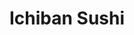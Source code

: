 ---
layout: place
title: "Ichiban Sushi"
permalink: /new-jersey/plainsboro-township/ichiban-sushi.html
stateAbbr: NJ
stateName: New Jersey
cityName: Plainsboro Township
seo:
  name: "Ichiban Sushi"
  type: Restaurant
  links: null
description: "Looking for sushi in Plainsboro Township, New Jersey? Check out Ichiban Sushi for a delightful Japanese dining experience. Enjoy a variety of sushi and other..."
place_id: ChIJKRaHoObdw4kRU9yXWogivlU
photos:
  - name: >-
      places/ChIJKRaHoObdw4kRU9yXWogivlU/photos/AeeoHcIDEGQ489GXREvM_bchhgZML1JpcchZcQD684x2DFbXgLirn9GRV0vogIh4x6AtOuSphVSDR8FS2HxT5mCFQDWg6HEA0ZrMCcu7gZFGJlPTQ2BX9NFKUYIXcs2_Fhc1wDu605wY0WtN36EJRnB3nu31DLeTGf6YzUxU9Bk6DAHjBYabXwNAnixhL4zpOo48GYsaL186yAxoKsvXadH7txf-4ZiHzUOxPivynNNTuZ0YC-Na53tIN8izt03m3-SNKpe2NiPItVb7wsOvNkRMQjdshRqMqLmb8Qi7WJwTHfWxDTh-CUwZXYYfUvjCfj8Q4sQo3lClfDS6F7lX0GHJgd4OJXNmlWrG7tnt7zCbow8XqWjFsRVomwr9i9Ft5S8UfmbRV1UVPh_MTDVXysFrAcLm5gg_1if3dDAEOQ40m6M6_-0
    widthPx: 4032
    heightPx: 3024
    authorAttributions:
      - displayName: Peng Hsu
        uri: https://maps.google.com/maps/contrib/100604826165616183825
        photoUri: >-
          https://lh3.googleusercontent.com/a-/ALV-UjV3bn-hBCqKob3_4afaN0M1M7tiCafjkQvXi6afaUlSHyqb-V1aPw=s100-p-k-no-mo
    flagContentUri: >-
      https://www.google.com/local/imagery/report/?cb_client=maps_api_places.places_api&image_key=!1e10!2sCIHM0ogKEICAgIDkpvusvwE&hl=en-US
    googleMapsUri: >-
      https://www.google.com/maps/place//data=!3m4!1e2!3m2!1sCIHM0ogKEICAgIDkpvusvwE!2e10!4m2!3m1!1s0x89c3dde6a0871629:0x55be22885a97dc53
  - name: >-
      places/ChIJKRaHoObdw4kRU9yXWogivlU/photos/AeeoHcJdgymH6rF-EtJS6Z53fvjhH6uR-osn7_wOP45iVcr1BCTAipAdP0iTyPAc6n1QycxYQIszJ-jfCChn8edvOTL3zxwuGmbLnZpoJs3HwRWZPsv4fJEzJYV9YSbQRvV-zKzrl21IZAQsjVYiHzXgiED8bmcTSbF-R2f_TUbfQ3-Lv36FvJyeWNGFgmw_r34XO5TPXRMyHGmYd4OCa-2Fmq5a7rurPord0QXSmfPd5Lnvgx3zl8SbEXhcteXub3ljqaOekhQKcRSMPJR6gzo8XJPEL77lBKjaFGpZIFlslH7o4Q
    widthPx: 1080
    heightPx: 608
    authorAttributions:
      - displayName: Ichiban Sushi
        uri: https://maps.google.com/maps/contrib/103229729646717310667
        photoUri: >-
          https://lh3.googleusercontent.com/a-/ALV-UjXnWI2QFpJlAiEVfH80xJhYMe4JaVI_W8bMyxsmVA9SFqKAWwc=s100-p-k-no-mo
    flagContentUri: >-
      https://www.google.com/local/imagery/report/?cb_client=maps_api_places.places_api&image_key=!1e10!2sAF1QipPgPGe-zXsxJQlNwrK1TSeoBMTIf41Aiv9yY5p3&hl=en-US
    googleMapsUri: >-
      https://www.google.com/maps/place//data=!3m4!1e2!3m2!1sAF1QipPgPGe-zXsxJQlNwrK1TSeoBMTIf41Aiv9yY5p3!2e10!4m2!3m1!1s0x89c3dde6a0871629:0x55be22885a97dc53
  - name: >-
      places/ChIJKRaHoObdw4kRU9yXWogivlU/photos/AeeoHcJSLUDeNt2rOb26LvsR9FruKB1-YbCKoa8RYYhMCb58YS90Ow6pYXkkFZRvS0H_FfuYizXm9A2vcgD2J--73O8uRSs13f1wutU5-UmGQLF9oNq6rDsNHY3KFPsfBeJWBLvJsMN7wJx8yxgM2Swnc-hVvONKkTS4fFTWJR_8FqPqFmjg10GASmuOX_2_3-wReUuxge5bKJN_xrTOGeuBR41eT8NlwmPtVpXhygOBFf7wndmR3_UeTGzNs9sNoEiVDvbpwFgEOD3X4_wJoHmbXiJljz1RSfF9wHKbtVBzM1Wx6QBM77-W_HOQ9vj9oGzJUcZhLirIAawFDnX23BofOBIt3r_kDKjn9AXk8CZiuRtMQPqasklXr3zQSR9DW_CXl7n7IXkD7fig3nRUwYB6dTwtKj8kqldXePEgJu022W2TVpnt
    widthPx: 3024
    heightPx: 4032
    authorAttributions:
      - displayName: Xander Him
        uri: https://maps.google.com/maps/contrib/114778918705806399036
        photoUri: >-
          https://lh3.googleusercontent.com/a-/ALV-UjXlzRjYQjmWTikqxQ6KGOFy5pwZ9zkQ5x4R18a-Rg-d6fRJW5_4tg=s100-p-k-no-mo
    flagContentUri: >-
      https://www.google.com/local/imagery/report/?cb_client=maps_api_places.places_api&image_key=!1e10!2sCIHM0ogKEICAgICZ-PzlugE&hl=en-US
    googleMapsUri: >-
      https://www.google.com/maps/place//data=!3m4!1e2!3m2!1sCIHM0ogKEICAgICZ-PzlugE!2e10!4m2!3m1!1s0x89c3dde6a0871629:0x55be22885a97dc53
  - name: >-
      places/ChIJKRaHoObdw4kRU9yXWogivlU/photos/AeeoHcJ9z1si47JkCSqZExHd5qSkC5Y_LtFc9Shled0ykN2yU4t_AxP4FMD2j4LwtlfeABBkiyFaDcTTrMBhQP6BiJdTQfcBU0DTKhxRE5HfbsO-UkRqttQjvksOEudr013WB8LYb-zXj8Ay6D5bfSiYjMfGHkPlj5JhIuZ9-YNt1pUC64M2Xa9k-fcJZnGU7I_o6P6ZSzAZmtI6glOWD_P6GICpHf_kLyeUC-PL6_TbpFnZc-LCbo4iiiEhJZpPWmgfM7ERO2uXQnS_I1_K61kKfVTcFXDNSqsCr00UjX8tLwPs2Q
    widthPx: 1024
    heightPx: 682
    authorAttributions:
      - displayName: Ichiban Sushi
        uri: https://maps.google.com/maps/contrib/103229729646717310667
        photoUri: >-
          https://lh3.googleusercontent.com/a-/ALV-UjXnWI2QFpJlAiEVfH80xJhYMe4JaVI_W8bMyxsmVA9SFqKAWwc=s100-p-k-no-mo
    flagContentUri: >-
      https://www.google.com/local/imagery/report/?cb_client=maps_api_places.places_api&image_key=!1e10!2sAF1QipNc1f3XpnQovoKU66GR-pJN7g9dcKyY3tW6O7XH&hl=en-US
    googleMapsUri: >-
      https://www.google.com/maps/place//data=!3m4!1e2!3m2!1sAF1QipNc1f3XpnQovoKU66GR-pJN7g9dcKyY3tW6O7XH!2e10!4m2!3m1!1s0x89c3dde6a0871629:0x55be22885a97dc53
  - name: >-
      places/ChIJKRaHoObdw4kRU9yXWogivlU/photos/AeeoHcKIxeAQnam423pmkwXLrH-_1it31wyeatN8OlxNED_4vp_OVXk08iBD0ejhuFO0GNO0VkK55xL056ftBLnOXC31o1E0pLOHwNqqbYNEDrTrFftLvLaEBURvZkJ70yvxnjJRLi6a6bPEF_v3AwUwQXCjI26Hj9pimSjKLn_iKJ-sCj_qfN_tD-0p2K-nzU5qz4WONj-Oz7RDpkmxHXyRWU_L8IsNtlJWp9d2LAuZ8T4tXak_JjOpnwDRSauRnNWCcw1VX3OnN7vO6yWYunOLCb3HppKiyqAT30gp1FC1S8nBYWB0IVlHA1hz1D3twZe7jy1VyzQTdPVJbbOgYgZbhQi5om73FTcDV_Dn1-CkU-47W3XgscDnX3-2vSqgz_7LnqwZnV3YvfbXG-7-rtikj5R4uKRcT6VJ0oqGsFMwBK0
    widthPx: 4000
    heightPx: 3000
    authorAttributions:
      - displayName: Christopher Cerulli
        uri: https://maps.google.com/maps/contrib/118123394294417367724
        photoUri: >-
          https://lh3.googleusercontent.com/a-/ALV-UjUp0OLuWs6RXPgP2ol46xusb2Tv9hs2OoejFLI0rsLby5RcndKYzw=s100-p-k-no-mo
    flagContentUri: >-
      https://www.google.com/local/imagery/report/?cb_client=maps_api_places.places_api&image_key=!1e10!2sCIHM0ogKEICAgIDewNOJfw&hl=en-US
    googleMapsUri: >-
      https://www.google.com/maps/place//data=!3m4!1e2!3m2!1sCIHM0ogKEICAgIDewNOJfw!2e10!4m2!3m1!1s0x89c3dde6a0871629:0x55be22885a97dc53
  - name: >-
      places/ChIJKRaHoObdw4kRU9yXWogivlU/photos/AeeoHcLax62YPihVveCRtLavVoWLQbmj4Fks8xtVbQZ7gxZRZufZekUcQHSjIc6EShYLN_M8mJ7Cg6s9ynJ6jLJUeVtALJcKP2qINonWvqe_ivztkuI44UYI7Uj0vyzlFxU9NU_gZRInmeq0iYVkNdOuKg6aQR3kofY1dD6TNIRgNdswwqpzu91FAsr2ePjFMhFCnddO7f1UPZUO4krqje1ztOnsPsLLmvnGNsyUneJiG4gM_2e0GHtxuX6fUKFbokDKm1a72invr0x7dEorkVYSmQ4-t0Iurl2QKq0yeN-P72qy8YOCg_RErA_46atibH04FR2lcYTTpO2slh7AlD04m7l3bdBrP4W_L5XkxfhOEfbkfGFs2LPlH_hQyGSq4kzLANQa0zHE0wIgwE-Q3VszdueNv7s_xD1295zZQlBeR27hUN8t
    widthPx: 3024
    heightPx: 4032
    authorAttributions:
      - displayName: John Tang
        uri: https://maps.google.com/maps/contrib/104412119433219449221
        photoUri: >-
          https://lh3.googleusercontent.com/a-/ALV-UjXe22hB8NKdNzJThLee0fTvvRd3mKRV8mkZcU_u1WSE28qisug=s100-p-k-no-mo
    flagContentUri: >-
      https://www.google.com/local/imagery/report/?cb_client=maps_api_places.places_api&image_key=!1e10!2sCIHM0ogKEICAgIDz8frLkAE&hl=en-US
    googleMapsUri: >-
      https://www.google.com/maps/place//data=!3m4!1e2!3m2!1sCIHM0ogKEICAgIDz8frLkAE!2e10!4m2!3m1!1s0x89c3dde6a0871629:0x55be22885a97dc53
  - name: >-
      places/ChIJKRaHoObdw4kRU9yXWogivlU/photos/AeeoHcJjEECGKjxTIA3RcI_uLDXT5Us6smpYbTwIvgvT8xh-ZrHA4JsIzM2gda1E0rwejk19F8Y0nb0-24obkKEZ4-7u0E1U7UxgxCEeZ7G0GGTEkDJ4xb7lhiL8dHE4FFxcR32dK-Da33Ob9r-BkCE9P1UZ29DEjjmD0LjVqvSUD__xNe6L9SWjui3i_zsAwYc4qocraV-LEca18-YVjsvUS3f-5JKHY0tAk7ybHdpR1i2QvpRLCRFjJHDN-4Z8X286M6c-CheiqPiFeWKen1iUOwrOd6obyal1F4hrb9M88PXiZ5bEzABnG0wIoLurnV_NJN3HWRC8Z1sdEb6bPJnI5z-pf_AWpUjSEwdgg6_Enn8iwlE0MaFERKoV4kg5Yeh_trQZm6cnEGIEwrmkjfvwM4DBu9n12nOFrJDTvjIOtDAaVixF
    widthPx: 4032
    heightPx: 3024
    authorAttributions:
      - displayName: Peng Hsu
        uri: https://maps.google.com/maps/contrib/100604826165616183825
        photoUri: >-
          https://lh3.googleusercontent.com/a-/ALV-UjV3bn-hBCqKob3_4afaN0M1M7tiCafjkQvXi6afaUlSHyqb-V1aPw=s100-p-k-no-mo
    flagContentUri: >-
      https://www.google.com/local/imagery/report/?cb_client=maps_api_places.places_api&image_key=!1e10!2sCIHM0ogKEICAgICk_JqNtAE&hl=en-US
    googleMapsUri: >-
      https://www.google.com/maps/place//data=!3m4!1e2!3m2!1sCIHM0ogKEICAgICk_JqNtAE!2e10!4m2!3m1!1s0x89c3dde6a0871629:0x55be22885a97dc53
  - name: >-
      places/ChIJKRaHoObdw4kRU9yXWogivlU/photos/AeeoHcJ1FLugelkcK061dOQ-Ue6ATJKXggdJ4MgHOkJ1RrJCXGaZbQu7a8OHDpbW10zoHzfeCPpDhEORzgbyDeL5ODBJ9YxZ_7DrnqUnnYlHbpdtfzdmZLVR3tYcH4ai-IvmyD3jz4B3CdJ4Dd2ykS_59PQJ8c2MliQzhgca_VXlvIuXRt03o508BAK10Ll3kN0O0bbbmwR0uUO1C6pTYEXDFzaScbfQVTZAwB6h3BbFqTyn-bJxzHAchSSv5xXa3W8glIrAeiMpYODjrs6nmmjXcnVJdBS7e_KCdUyWzhQzhyT8YEQhPWZYBLNdZFB21D_hPb3qCNq4oKmsjTSBDHcR-fxJi2qtDMsSxCj8nRyz-pkofCfd4J6Rb7R5RG4j88muzk2zU8sMa2S3UkJAbeI4TpgfAofB6LSGB3MltLW7sAJHdg
    widthPx: 3600
    heightPx: 4800
    authorAttributions:
      - displayName: Winston
        uri: https://maps.google.com/maps/contrib/101638646220594085650
        photoUri: >-
          https://lh3.googleusercontent.com/a-/ALV-UjVyvxtKbUdsjg2SzNSUyjdxvBH03JTyoCPeyM9_WzXrCLEJ3Wkj=s100-p-k-no-mo
    flagContentUri: >-
      https://www.google.com/local/imagery/report/?cb_client=maps_api_places.places_api&image_key=!1e10!2sCIHM0ogKEICAgICesZGGPw&hl=en-US
    googleMapsUri: >-
      https://www.google.com/maps/place//data=!3m4!1e2!3m2!1sCIHM0ogKEICAgICesZGGPw!2e10!4m2!3m1!1s0x89c3dde6a0871629:0x55be22885a97dc53
  - name: >-
      places/ChIJKRaHoObdw4kRU9yXWogivlU/photos/AeeoHcImX6b-URx7GBN6xaRxbemK2s92S1njWl1c8HFdriYBNbtjrzQZx-ZPo6I5AsZ-EmSX24MA2KjEPHvHP1iIJ1ecx-ADzEA5H_Xd8L3y9AjXJ2KNbwhJ8xQqSWQhgKCI-SsYjPezexrZZw6T2qe0jRYTM0qgECQJkZxJ9Ey6fqdBrE9Sb58CL4rSMdNMVbY5Ytkga5sdJZtvbEbUIna_zclJ2-j42ZtMOHmKS_fSPfM8u6lx0w6XwATuVrL54REx6H6DiHLo5_GNab3KFIgXWRGrp0uSc4t9Gg8L7deKk9YP1XmAFr94BimXXGthPReGdMIhvAQIYfdFylS6of-YGlPMBHp18_yh3r0YlRjhRhmvhJPqb6dowLOD3ZyV6PY11uaomy-owXmSG2ZS1swAc_BAf4wBmnLd1qgQfDkZT-Yh2heE
    widthPx: 4032
    heightPx: 3024
    authorAttributions:
      - displayName: Muriel Rand
        uri: https://maps.google.com/maps/contrib/113448073905344021517
        photoUri: >-
          https://lh3.googleusercontent.com/a-/ALV-UjXFY2auLMqY-_lcQnbT9Y0wR8_fEORik5E3gGJOcBQgrYSsd7qA=s100-p-k-no-mo
    flagContentUri: >-
      https://www.google.com/local/imagery/report/?cb_client=maps_api_places.places_api&image_key=!1e10!2sCIHM0ogKEICAgICcsLHsywE&hl=en-US
    googleMapsUri: >-
      https://www.google.com/maps/place//data=!3m4!1e2!3m2!1sCIHM0ogKEICAgICcsLHsywE!2e10!4m2!3m1!1s0x89c3dde6a0871629:0x55be22885a97dc53
  - name: >-
      places/ChIJKRaHoObdw4kRU9yXWogivlU/photos/AeeoHcKYuGDiAU4FBEbc2l_FTiWgOeRjlbQr3eqZy3wUO5CegvuxlTYQmwD61kSFuQm3y6VtTnkl054qt8w7yax4mhxJAgYI4FAPztJy4wdnga8rQELPP6ecNxrQfk1ii05KTATo9Kz7hxxvXJ8fJAJL9H7Cclq79oWseZjAjBg3ToE7I00KFF66iz_PZBuEWEnSTBapKyD0gEit2yREF2mr3kh1GxYbOvLp8Hr0b7TTgcJWcdum_9yvmMHKST3hWxtytQt0QlOI9xz2QT_D9tAGgUxEFw4kNXKf0JN5y8xwjMFnxx36xsGUH1CSIj8hVhfmFzWvtQwmHGMu675nXyUcBlB2wWv53NqIB6Hjcm-P44FmFTrKIDH2eEY1pHbBeoc5WWAUlrhKyvbrmRVVIRX1FCuRO4egKMEUezTXL25UiwufjuRO
    widthPx: 4032
    heightPx: 3024
    authorAttributions:
      - displayName: Kin Chau
        uri: https://maps.google.com/maps/contrib/115797002670842775135
        photoUri: >-
          https://lh3.googleusercontent.com/a/ACg8ocLP4zRjvYjZBI47YB_F_rr4mwU5bFK6F45WU3PNRHAVrERDyfA=s100-p-k-no-mo
    flagContentUri: >-
      https://www.google.com/local/imagery/report/?cb_client=maps_api_places.places_api&image_key=!1e10!2sCIHM0ogKEICAgIDE_Juk2AE&hl=en-US
    googleMapsUri: >-
      https://www.google.com/maps/place//data=!3m4!1e2!3m2!1sCIHM0ogKEICAgIDE_Juk2AE!2e10!4m2!3m1!1s0x89c3dde6a0871629:0x55be22885a97dc53
address: 660 Plainsboro Rd Ste 6, Plainsboro Township, NJ 08536, USA
street: 660 Plainsboro Rd Ste 6
city: Plainsboro Township
state: NJ
zip: '08536'
country: USA
neighborhood: Princeton Meadows
latitude: '40.327384'
longitude: '-74.575673'
accessibility_options:
  wheelchairAccessibleParking: true
  wheelchairAccessibleRestroom: true
  wheelchairAccessibleSeating: true
business_status: OPERATIONAL
name: Ichiban Sushi
google_maps_links:
  directionsUri: >-
    https://www.google.com/maps/dir//''/data=!4m7!4m6!1m1!4e2!1m2!1m1!1s0x89c3dde6a0871629:0x55be22885a97dc53!3e0
  placeUri: https://maps.google.com/?cid=6178413707829697619
  writeAReviewUri: >-
    https://www.google.com/maps/place//data=!4m3!3m2!1s0x89c3dde6a0871629:0x55be22885a97dc53!12e1
  reviewsUri: >-
    https://www.google.com/maps/place//data=!4m4!3m3!1s0x89c3dde6a0871629:0x55be22885a97dc53!9m1!1b1
  photosUri: >-
    https://www.google.com/maps/place//data=!4m3!3m2!1s0x89c3dde6a0871629:0x55be22885a97dc53!10e5
primary_type: Japanese Restaurant
opening_hours:
  regular: null
  current: null
secondary_opening_hours:
  regular:
    weekdayDescriptions: null
    type: null
  current:
    weekdayDescriptions: null
    type: null
phone: null
price_level: null
price_range: null
rating: null
rating_count: 0
website: null
reviews: null
parking_options: null
payment_options: null
allow_dogs: null
curbside_pickup: null
delivery: null
dine_in: null
good_for_children: null
good_for_groups: null
good_for_sports: null
live_music: null
menu_for_children: null
outdoor_seating: null
reservable: null
restroom: null
serves_beer: null
serves_breakfast: null
serves_brunch: null
serves_cocktails: null
serves_coffee: null
serves_dinner: null
serves_dessert: null
serves_lunch: null
serves_vegetarian_food: null
serves_wine: null
takeout: null
summary: null

---